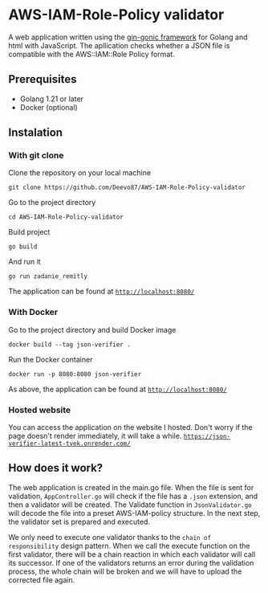 # AWS-IAM-Role-Policy validator #
A web application written using the [gin-gonic framework](https://gin-gonic.com/) for Golang and html with JavaScript. The apllication checks whether a JSON file is compatible with the AWS::IAM::Role Policy format.

## Prerequisites ##
* Golang 1.21 or later
* Docker (optional)

## Instalation ##
### With git clone ###
Clone the repository on your local machine
```
git clone https://github.com/Deevo87/AWS-IAM-Role-Policy-validator
```
Go to the project directory
```
cd AWS-IAM-Role-Policy-validator
```
Build project
```
go build
```
And run it
```
go run zadanie_remitly
```
The application can be found at [`http://localhost:8080/`](http://localhost:8080/)

### With Docker ###
Go to the project directory and build Docker image
```
docker build --tag json-verifier .
```
Run the Docker container
```
docker run -p 8080:8080 json-verifier
```
As above, the application can be found at [`http://localhost:8080/`](http://localhost:8080/)

### Hosted website ###
You can access the application on the website I hosted. Don't worry if the page doesn't render immediately, it will take a while.
[`https://json-verifier-latest-tvek.onrender.com/`](https://json-verifier-latest-tvek.onrender.com/)

## How does it work? ##
The web application is created in the main.go file. When the file is sent for validation, `AppController.go` will check if the file has a `.json` extension, and then a validator will be created. The Validate function in `JsonValidator.go` will decode the file into a preset AWS-IAM-policy structure. In the next step, the validator set is prepared and executed.

We only need to execute one validator thanks to the `chain of responsibility` design pattern. When we call the execute function on the first validator, there will be a chain reaction in which each validator will call its successor. If one of the validators returns an error during the validation process, the whole chain will be broken and we will have to upload the corrected file again.
